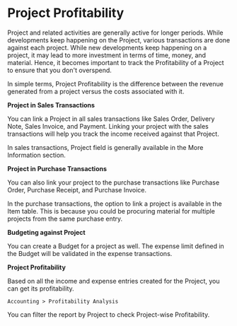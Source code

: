 # Project Profitability 

Project and related activities are generally active for longer periods. While developments keep happening on the Project, various transactions are done against each project. While new developments keep happening on a project, it may lead to more investment in terms of time, money, and material. Hence, it becomes important to track the Profitability of a Project to ensure that you don't overspend.

In simple terms, Project Profitability is the difference between the revenue generated from a project versus the costs associated with it.

**Project in Sales Transactions** 

You can link a Project in all sales transactions like Sales Order, Delivery Note, Sales Invoice, and Payment. Linking your project with the sales transactions will help you track the income received against that Project.

In sales transactions, Project field is generally available in the More Information section.

**Project in Purchase Transactions**

You can also link your project to the purchase transactions like Purchase Order, Purchase Receipt, and Purchase Invoice.

In the purchase transactions, the option to link a project is available in the Item table. This is because you could be procuring material for multiple projects from the same purchase entry.

**Budgeting against Project** 

You can create a Budget for a project as well. The expense limit defined in the Budget will be validated in the expense transactions.

**Project Profitability**

Based on all the income and expense entries created for the Project, you can get its profitability.

`Accounting > Profitability Analysis`

You can filter the report by Project to check Project-wise Profitability.